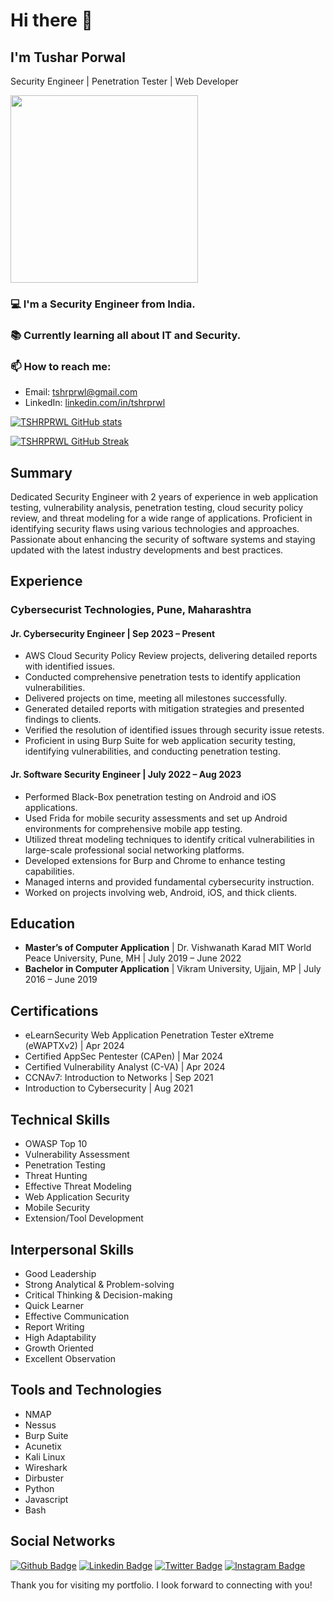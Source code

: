 # Hi there 👋

<!--
**TSHRPRWL/TSHRPRWL** is a ✨ _special_ ✨ repository because its `README.md` (this file) appears on your GitHub profile.
-->

## I'm Tushar Porwal

Security Engineer | Penetration Tester | Web Developer

<img src="https://media.giphy.com/media/3oEjHWpiVIOGXT5l9m/giphy.gif" width="300">

### :computer: I'm a Security Engineer from India.

### :books: Currently learning all about IT and Security.

### 📫 How to reach me:
- Email: [tshrprwl@gmail.com](mailto:tshrprwl@gmail.com)
- LinkedIn: [linkedin.com/in/tshrprwl](https://www.linkedin.com/in/tshrprwl)

[![TSHRPRWL GitHub stats](https://github-readme-stats.vercel.app/api?username=TSHRPRWL&theme=dark)](https://github.com/TSHRPRWL/github-readme-stats) 

[![TSHRPRWL GitHub Streak](https://github-readme-streak-stats.herokuapp.com/?user=TSHRPRWL&stroke=ffffff&background=1c1917&ring=0891b2&fire=0891b2&currStreakNum=ffffff&currStreakLabel=0891b2&sideNums=ffffff&sideLabels=ffffff&dates=ffffff&hide_border=true)](https://github.com/TSHRPRWL)

## Summary
Dedicated Security Engineer with 2 years of experience in web application testing, vulnerability analysis, penetration testing, cloud security policy review, and threat modeling for a wide range of applications. Proficient in identifying security flaws using various technologies and approaches. Passionate about enhancing the security of software systems and staying updated with the latest industry developments and best practices.

## Experience
### Cybersecurist Technologies, Pune, Maharashtra
#### Jr. Cybersecurity Engineer | Sep 2023 – Present
- AWS Cloud Security Policy Review projects, delivering detailed reports with identified issues.
- Conducted comprehensive penetration tests to identify application vulnerabilities.
- Delivered projects on time, meeting all milestones successfully.
- Generated detailed reports with mitigation strategies and presented findings to clients.
- Verified the resolution of identified issues through security issue retests.
- Proficient in using Burp Suite for web application security testing, identifying vulnerabilities, and conducting penetration testing.

#### Jr. Software Security Engineer | July 2022 – Aug 2023
- Performed Black-Box penetration testing on Android and iOS applications.
- Used Frida for mobile security assessments and set up Android environments for comprehensive mobile app testing.
- Utilized threat modeling techniques to identify critical vulnerabilities in large-scale professional social networking platforms.
- Developed extensions for Burp and Chrome to enhance testing capabilities.
- Managed interns and provided fundamental cybersecurity instruction.
- Worked on projects involving web, Android, iOS, and thick clients.

## Education
- **Master’s of Computer Application** | Dr. Vishwanath Karad MIT World Peace University, Pune, MH | July 2019 – June 2022
- **Bachelor in Computer Application** | Vikram University, Ujjain, MP | July 2016 – June 2019

## Certifications
- eLearnSecurity Web Application Penetration Tester eXtreme (eWAPTXv2) | Apr 2024
- Certified AppSec Pentester (CAPen) | Mar 2024
- Certified Vulnerability Analyst (C-VA) | Apr 2024
- CCNAv7: Introduction to Networks | Sep 2021
- Introduction to Cybersecurity | Aug 2021

## Technical Skills
- OWASP Top 10
- Vulnerability Assessment
- Penetration Testing
- Threat Hunting
- Effective Threat Modeling
- Web Application Security
- Mobile Security
- Extension/Tool Development

## Interpersonal Skills
- Good Leadership
- Strong Analytical & Problem-solving
- Critical Thinking & Decision-making
- Quick Learner
- Effective Communication
- Report Writing
- High Adaptability
- Growth Oriented
- Excellent Observation

## Tools and Technologies
- NMAP
- Nessus
- Burp Suite
- Acunetix
- Kali Linux
- Wireshark
- Dirbuster
- Python
- Javascript
- Bash

## Social Networks
[![Github Badge](https://img.shields.io/badge/-Github-000?style=flat-square&logo=Github&logoColor=white&link=https://github.com/TSHRPRWL)](https://github.com/TSHRPRWL)
[![Linkedin Badge](https://img.shields.io/badge/-LinkedIn-blue?style=flat-square&logo=Linkedin&logoColor=white&link=https://www.linkedin.com/in/tshrprwl)](https://www.linkedin.com/in/tshrprwl)
[![Twitter Badge](https://img.shields.io/badge/Twitter-1DA1F2?style=for-the-badge&logo=twitter&logoColor=white&link=https://twitter.com//tshrprwl2898)](https://twitter.com/tshrprwl2898)
[![Instagram Badge](https://img.shields.io/badge/Instagram-E4405F?style=for-the-badge&logo=instagram&logoColor=white&link=https://www.instagram.com/tshrprwl/)](https://www.instagram.com/tshrprwl/)

<!--
### Programming Languages
[![Top Langs](https://github-readme-stats.vercel.app/api/top-langs/?username=TSHRPRWL&langs_count=8)](https://github.com/TSHRPRWL/github-readme-stats) 
[![Top Languages](https://github-readme-stats.vercel.app/api/top-langs/?username=TSHRPRWL&langs_count=10&title_color=0891b2&text_color=ffffff&icon_color=0891b2&bg_color=1c1917&hide_border=true&locale=en&custom_title=Top%20Languages)](https://github.com/TSHRPRWL)
-->

Thank you for visiting my portfolio. I look forward to connecting with you!
